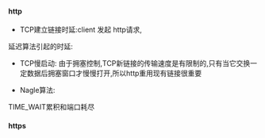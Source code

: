 #### http



* TCP建立链接时延:client 发起 http请求,


延迟算法引起的时延:

* TCP慢启动: 由于拥塞控制,TCP新链接的传输速度是有限制的,只有当它交换一定数据后拥塞窗口才慢慢打开,所以http重用现有链接很重要

* Nagle算法:



TIME_WAIT累积和端口耗尽







#### https
